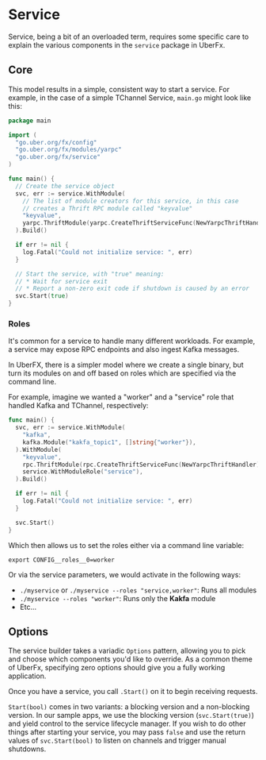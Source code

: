 # Service

Service, being a bit of an overloaded term, requires some
specific care to explain the various components in the `service`
package in UberFx.

## Core

This model results in a simple, consistent way to start a service.  For example,
in the case of a simple TChannel Service, `main.go` might look like this:

```go
package main

import (
  "go.uber.org/fx/config"
  "go.uber.org/fx/modules/yarpc"
  "go.uber.org/fx/service"
)

func main() {
  // Create the service object
  svc, err := service.WithModule(
    // The list of module creators for this service, in this case
    // creates a Thrift RPC module called "keyvalue"
    "keyvalue",
    yarpc.ThriftModule(yarpc.CreateThriftServiceFunc(NewYarpcThriftHandler)),
  ).Build()

  if err != nil {
    log.Fatal("Could not initialize service: ", err)
  }

  // Start the service, with "true" meaning:
  // * Wait for service exit
  // * Report a non-zero exit code if shutdown is caused by an error
  svc.Start(true)
}
```

### Roles

It's common for a service to handle many different workloads. For example, a
service may expose RPC endpoints and also ingest Kafka messages.

In UberFX, there is a simpler model where we create a single binary,
but turn its modules on and off based on roles which are specified via the
command line.

For example, imagine we wanted a "worker" and a "service" role that handled
Kafka and TChannel, respectively:

```go
func main() {
  svc, err := service.WithModule(
    "kafka",
    kafka.Module("kakfa_topic1", []string{"worker"}),
  ).WithModule(
    "keyvalue",
    rpc.ThriftModule(rpc.CreateThriftServiceFunc(NewYarpcThriftHandler)),
    service.WithModuleRole("service"),
  ).Build()

  if err != nil {
    log.Fatal("Could not initialize service: ", err)
  }

  svc.Start()
}
```

Which then allows us to set the roles either via a command line variable:

`export CONFIG__roles__0=worker`

Or via the service parameters, we would activate in the following ways:

* `./myservice` or `./myservice --roles "service,worker"`: Runs all modules
* `./myservice --roles "worker"`: Runs only the **Kakfa** module
* Etc...

## Options

The service builder takes a variadic `Options`
pattern, allowing you to pick and choose which components you'd like to
override. As a common theme of UberFx, specifying zero options should give
you a fully working application.

Once you have a service, you call `.Start()` on it to begin receiving requests.

`Start(bool)` comes in two variants: a blocking version and a non-blocking
version. In our sample apps, we use the blocking version (`svc.Start(true)`) and
yield control to the service lifecycle manager. If you wish to do other things
after starting your service, you may pass `false` and use the return values of
`svc.Start(bool)` to listen on channels and trigger manual shutdowns.
